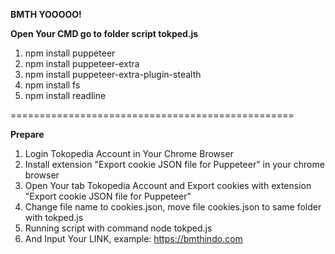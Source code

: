 **BMTH YOOOOO!**


**Open Your CMD go to folder script tokped.js**
1. npm install puppeteer
2. npm install puppeteer-extra
3. npm install puppeteer-extra-plugin-stealth
4. npm install fs
5. npm install readline



=================================================

**Prepare**

1. Login Tokopedia Account in Your Chrome Browser 
2. Install extension "Export cookie JSON file for Puppeteer" in your chrome browser
3. Open Your tab Tokopedia Account and Export cookies with extension "Export cookie JSON file for Puppeteer"
4. Change file name to cookies.json, move file cookies.json to same folder with tokped.js
5. Running script with command node tokped.js 
6. And Input Your LINK, example: https://bmthindo.com
